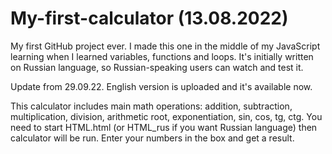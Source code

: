 # My-first-calculator (13.08.2022)
My first GitHub project ever. I made this one in the middle of my JavaScript learning when I learned variables, functions and loops.
It's initially written on Russian language, so Russian-speaking users can watch and test it.

Update from 29.09.22. English version is uploaded and it's available now.

This calculator includes main math operations: addition, subtraction, multiplication, division, arithmetic root, exponentiation, sin, cos, tg, ctg.
You need to start HTML.html (or HTML_rus if you want Russian language) then calculator will be run. Enter your numbers in the box and get a result.
